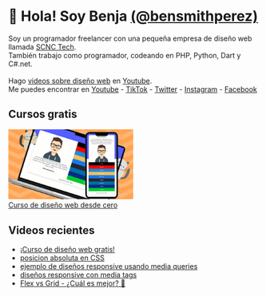 # 👋 Hola! Soy Benja [(@bensmithperez)](https://bensmithperez.com "Sitio web de @bensmithperez") 
Soy un programador freelancer con una pequeña empresa de diseño web llamada [SCNC Tech](https://scnctech.com "SCNC Tech").<br>
También trabajo como programador, codeando en PHP, Python, Dart y C#.net.<br><br>
Hago [videos sobre diseño web](https://youtube.com/@bensmithperez "videos sobre diseño web") en [Youtube](https://youtube.com/@bensmithperez "Youtube").<br>
Me puedes encontrar en [Youtube](https://www.youtube.com/@bensmithperez) - [TikTok](https://www.tiktok.com/@bensmithperez) - [Twitter](https://twitter.com/bensmithpereztwitter) - [Instagram](https://www.instagram.com/bensmithperez_) - [Facebook](https://www.facebook.com/bensmithperez1)

## Cursos gratis
[<img width="250px" src="https://github.com/bensmithperez/bensmithperez/blob/main/playlist-curso-diseno-web.png" alt="curso de diseño web desde cero - @bensmithperez en youtube">
<br>
Curso de diseño web desde cero](https://www.youtube.com/playlist?list=PLXb5K7gz-aPjYV1vBbraFMEm53rLpZLgb)

## Videos recientes
<!-- VIDEOS-RECIENTES-YOUTUBE:START -->
- [¡Curso de diseño web gratis!](https://www.youtube.com/watch?v=gnbfUuRNF7I)
- [posicion absoluta en CSS](https://www.youtube.com/watch?v=zbfKaIrb7dc)
- [ejemplo de diseños responsive usando media queries](https://www.youtube.com/watch?v=c4QhZ-TdhJ8)
- [diseños responsive con media tags](https://www.youtube.com/watch?v=bdB6dwzthlI)
- [Flex vs Grid - ¿Cuál es mejor? 🤔](https://www.youtube.com/watch?v=Coc6Y8nL7AE)
<!-- VIDEOS-RECIENTES-YOUTUBE:END --> 

